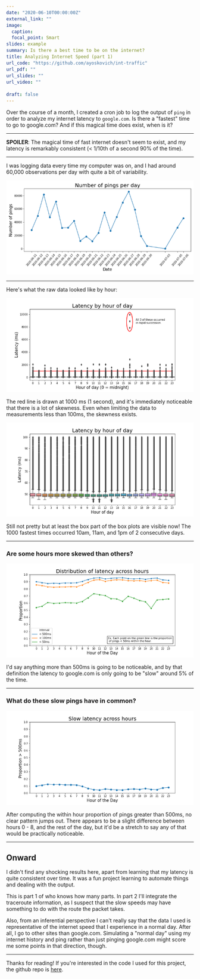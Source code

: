 ```yaml
---
date: "2020-06-10T00:00:00Z"
external_link: ""
image:
  caption: 
  focal_point: Smart
slides: example
summary: Is there a best time to be on the internet?
title: Analyzing Internet Speed (part 1)
url_code: "https://github.com/ayoskovich/int-traffic"
url_pdf: ""
url_slides: ""
url_video: ""

draft: false
---
```


Over the course of a month, I created a cron job to log the output of `ping` in order to analyze my internet latency to `google.com`. Is there a "fastest" time to go to google.com? And if this magical time does exist, when is it?

--- 

__SPOILER__: The magical time of fast internet doesn't seem to exist, and my latency is remarkably consistent (< 1/10th of a second 90% of the time).

---

I was logging data every time my computer was on, and I had around 60,000 observations per day with quite a bit of variability.

![](sampsize.png)

--- 


Here's what the raw data looked like by hour:

![oops](yikes2.png)

The red line is drawn at 1000 ms (1 second), and it's immediately noticeable that there is a lot of skewness. Even when limiting the data to measurements less than 100ms, the skewness exists.

![](fix.png)

Still not pretty but at least the box part of the box plots are visible now! The 1000 fastest times occurred 10am, 11am, and 1pm of 2 consecutive days.

---

### Are some hours more skewed than others? 
 
![Oops](both.png)


I'd say anything more than 500ms is going to be noticeable, and by that definition the latency to google.com is only going to be "slow" around 5% of the time.


--- 

### What do these slow pings have in common?

![Whoops, nothin](slows.png)


After computing the within hour proportion of pings greater than 500ms, no clear pattern jumps out. There appears to be a slight difference between hours 0 - 8, and the rest of the day, but it'd be a stretch to say any of that would be practically noticeable. 


--- 

## Onward

I didn't find any shocking results here, apart from learning that my latency is quite consistent over time. It was a fun project learning to automate things and dealing with the output.

This is part 1 of who knows how many parts. In part 2 I'll integrate the traceroute information, as I suspect that the slow speeds may have something to do with the route the packet takes. 

Also, from an inferential perspective I can't really say that the data I used is representative of the internet speed that I experience in a normal day. After all, I go to other sites than google.com. Simulating a "normal day" using my internet history and ping rather than just pinging google.com might score me some points in that direction, though.

---

Thanks for reading! If you're interested in the code I used for this project, the github repo is [here](https://github.com/ayoskovich/int-traffic).

